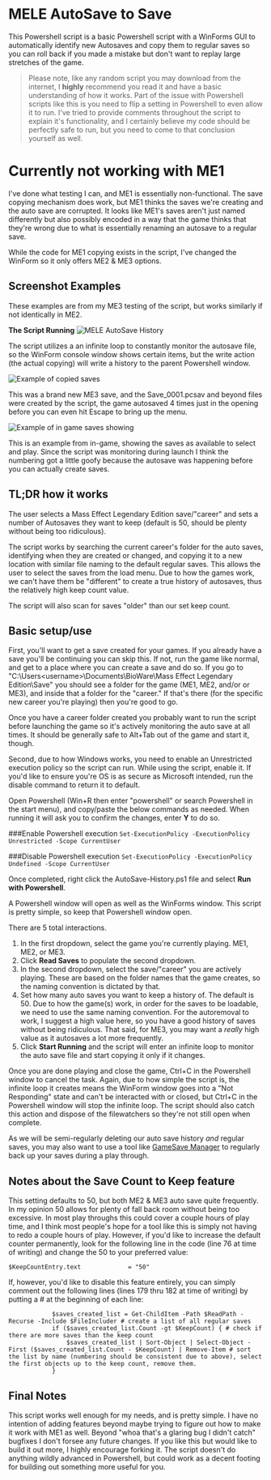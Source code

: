 # MELE AutoSave to Save

This Powershell script is a basic Powershell script with a WinForms GUI to automatically identify new Autosaves and copy them to regular saves so you can roll back if you made a mistake but don't want to replay large stretches of the game.

> Please note, like any random script you may download from the internet, I **highly** recommend you read it and have a basic understanding of how it works. Part of the issue with Powershell scripts like this is you need to flip a setting in Powershell to even allow it to run. I've tried to provide comments throughout the script to explain it's functionality, and I certainly believe my code should be perfectly safe to run, but you need to come to that conclusion yourself as well.

# **Currently not working with ME1**

I've done what testing I can, and ME1 is essentially non-functional. The save copying mechanism does work, but ME1 thinks the saves we're creating and the auto save are corrupted. It looks like ME1's saves aren't just named differently but also possibly encoded in a way that the game thinks that they're wrong due to what is essentially renaming an autosave to a regular save.

While the code for ME1 copying exists in the script, I've changed the WinForm so it only offers ME2 & ME3 options.

## Screenshot Examples

These examples are from my ME3 testing of the script, but works similarly if not identically in ME2.

**The Script Running**
![MELE AutoSave History](https://github.com/jp-powers/MELE-AutoSave-History/blob/master/Example1.png)

The script utilizes a an infinite loop to constantly monitor the autosave file, so the WinForm console window shows certain items, but the write action (the actual copying) will write a history to the parent Powershell window.

![Example of copied saves](https://github.com/jp-powers/MELE-AutoSave-History/blob/master/Example2.png)

This was a brand new ME3 save, and the Save_0001.pcsav and beyond files were created by the script, the game autosaved 4 times just in the opening before you can even hit Escape to bring up the menu.

![Example of in game saves showing](https://github.com/jp-powers/MELE-AutoSave-History/blob/master/Example3.png)

This is an example from in-game, showing the saves as available to select and play. Since the script was monitoring during launch I think the numbering got a little goofy because the autosave was happening before you can actually create saves.

## TL;DR how it works

The user selects a Mass Effect Legendary Edition save/"career" and sets a number of Autosaves they want to keep (default is 50, should be plenty without being too ridiculous).

The script works by searching the current career's folder for the auto saves, identifying when they are created or changed, and copying it to a new location with similar file naming to the default regular saves. This allows the user to select the saves from the load menu. Due to how the games work, we can't have them be "different" to create a true history of autosaves, thus the relatively high keep count value.

The script will also scan for saves "older" than our set keep count.

## Basic setup/use

First, you'll want to get a save created for your games. If you already have a save you'll be continuing you can skip this. If not, run the game like normal, and get to a place where you can create a save and do so. If you go to "C:\Users\<username>\Documents\BioWare\Mass Effect Legendary Edition\Save" you should see a folder for the game (ME1, ME2, and/or or ME3), and inside that a folder for the "career." If that's there (for the specific new career you're playing) then you're good to go.

Once you have a career folder created you probably want to run the script before launching the game so it's actively monitoring the auto save at all times. It should be generally safe to Alt+Tab out of the game and start it, though.

Second, due to how Windows works, you need to enable an Unrestricted execution policy so the script can run. While using the script, enable it. If you'd like to ensure you're OS is as secure as Microsoft intended, run the disable command to return it to default.

Open Powershell (Win+R then enter "powershell" or search Powershell in the start menu), and copy/paste the below commands as needed. When running it will ask you to confirm the changes, enter **Y** to do so.

###Enable Powershell execution
`Set-ExecutionPolicy -ExecutionPolicy Unrestricted -Scope CurrentUser`

###Disable Powershell execution
`Set-ExecutionPolicy -ExecutionPolicy Undefined -Scope CurrentUser`

Once completed, right click the AutoSave-History.ps1 file and select **Run with Powershell**.

A Powershell window will open as well as the WinForms window. This script is pretty simple, so keep that Powershell window open.

There are 5 total interactions.

1. In the first dropdown, select the game you're currently playing. ME1, ME2, or ME3.
1. Click **Read Saves** to populate the second dropdown.
1. In the second dropdown, select the save/"career" you are actively playing. These are based on the folder names that the game creates, so the naming convention is dictated by that.
1. Set how many auto saves you want to keep a history of. The default is 50. Due to how the game(s) work, in order for the saves to be loadable, we need to use the same naming convention. For the autoremoval to work, I suggest a high value here, so you have a good history of saves without being ridiculous. That said, for ME3, you may want a *really* high value as it autosaves a lot more frequently.
1. Click **Start Running** and the script will enter an infinite loop to monitor the auto save file and start copying it only if it changes.

Once you are done playing and close the game, Ctrl+C in the Powershell window to cancel the task. Again, due to how simple the script is, the infinite loop it creates means the WinForm window goes into a "Not Responding" state and can't be interacted with or closed, but Ctrl+C in the Powershell window will stop the infinite loop. The script should also catch this action and dispose of the filewatchers so they're not still open when complete.

As we will be semi-regularly deleting our auto save history *and* regular saves, you may also want to use a tool like [GameSave Manager](https://www.gamesave-manager.com/) to regularly back up your saves during a play through.

## Notes about the Save Count to Keep feature

This setting defaults to 50, but both ME2 & ME3 auto save quite frequently. In my opinion 50 allows for plenty of fall back room without being too excessive. In most play throughs this could cover a couple hours of play time, and I think most people's hope for a tool like this is simply not having to redo a couple hours of play. However, if you'd like to increase the default counter permanently, look for the following line in the code (line 76 at time of writing) and change the 50 to your preferred value:

`$KeepCountEntry.text             = "50"`

If, however, you'd like to disable this feature entirely, you can simply comment out the following lines (lines 179 thru 182 at time of writing) by putting a # at the beginning of each line:

```
			$saves_created_list = Get-ChildItem -Path $ReadPath -Recurse -Include $FileIncluder # create a list of all regular saves
			if ($saves_created_list.Count -gt $KeepCount) { # check if there are more saves than the keep count
				$saves_created_list | Sort-Object | Select-Object -First ($saves_created_list.Count - $KeepCount) | Remove-Item # sort the list by name (numbering should be consistent due to above), select the first objects up to the keep count, remove them.
			}
```

## Final Notes

This script works well enough for my needs, and is pretty simple. I have no intention of adding features beyond maybe trying to figure out how to make it work with ME1 as well. Beyond "whoa that's a glaring bug I didn't catch" bugfixes I don't forsee any future changes. If you like this but would like to build it out more, I highly encourage forking it. The script doesn't do anything wildly advanced in Powershell, but could work as a decent footing for building out something more useful for you.
